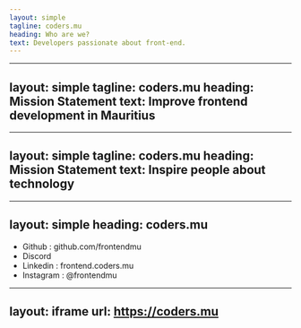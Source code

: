 ```yaml
---
layout: simple
tagline: coders.mu
heading: Who are we?
text: Developers passionate about front-end.
---
```


---
layout: simple
tagline: coders.mu
heading: Mission Statement
text: Improve frontend development in Mauritius
---

---
layout: simple
tagline: coders.mu
heading: Mission Statement
text: Inspire people about technology
---

---
layout: simple
heading: coders.mu
---

- Github : github.com/frontendmu
- Discord
- Linkedin : frontend.coders.mu
- Instagram : @frontendmu


---
layout: iframe
url: https://coders.mu
---